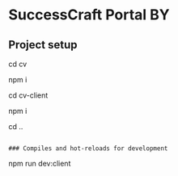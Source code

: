 # SuccessCraft Portal BY

## Project setup
cd cv

npm i

cd cv-client

npm i

cd ..
```

### Compiles and hot-reloads for development
```
npm run dev:client
```
